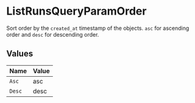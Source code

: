 # ListRunsQueryParamOrder

Sort order by the `created_at` timestamp of the objects. `asc` for ascending order and `desc` for descending order.



## Values

| Name   | Value  |
| ------ | ------ |
| `Asc`  | asc    |
| `Desc` | desc   |